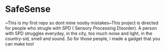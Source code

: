 # SafeSense
~This is my first repo so dont mine nooby mistakes~This project is directed for people who strugle with SPD ( Sensory Processing Disorder). A person with SPD struggles everyday, in the city, too much noise and light, in the country-sid, smell and sound. So for those people, i made a gadget that you can make too!
